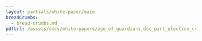```yaml
---
layout: partials/white-paper/main
breadCrumbs:
  - bread-crumbs.md
pdfUrl: /assets/docs/white-papers/age_of_guardians_doc_part_election_committees.pdf
---
```

